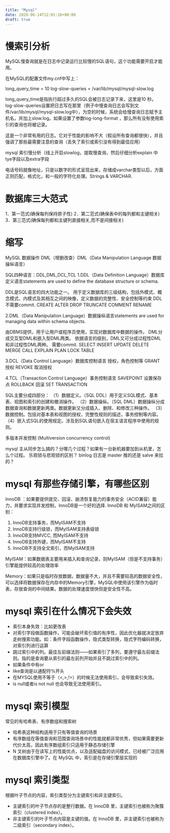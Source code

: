 ```yaml
---
title: "Mysql"
date: 2020-06-14T12:01:18+08:00
draft: true
---
```


# 慢索引分析
MySQL慢查询就是在日志中记录运行比较慢的SQL语句，这个功能需要开启才能用。

在MySQL的配置文件my.cnf中写上：

long_query_time = 10
log-slow-queries = /var/lib/mysql/mysql-slow.log

long_query_time是指执行超过多久的SQL会被日志记录下来，这里是10 秒。
log-slow-queries设置把日志写在那里（例子中慢查询日志会写到文件/var/lib/mysql/mysql-slow.log中），为空的时候，系统会给慢查询日志赋予主机名，并加上slow.log。如果设置了参数log-long-format ，那么所有没有使用索引的查询也将被记录。

这是一个非常有用的日志。它对于性能的影响不大（假设所有查询都很快），并且强调了那些最需要注意的查询（丢失了索引或索引没有得到最佳应用）

mysql 索引慢分析（线上开启slowlog，提取慢查询，然后仔细分析explain 中 tye字段以及extra字段


电话号码就像地址，只是以数字的形式呈现出来，存储成varchar类型以后，方面正则匹配，格式化，和一般的字符化处理。Strings & VARCHAR.

# 数据库三大范式

1．第一范式(确保每列保持原子性)
2．第二范式(确保表中的每列都和主键相关)
3．第三范式(确保每列都和主键列直接相关,而不是间接相关)


# 缩写
MySQL 数据操作 DML（增删改查）DML（Data Manipulation Language 数据操纵语言）

SQL四种语言：DDL,DML,DCL,TCL
1.DDL（Data Definition Language）数据库定义语言statements are used to define the database structure or schema.

DDL是SQL语言的四大功能之一。
用于定义数据库的三级结构，包括外模式、概念模式、内模式及其相互之间的映像，定义数据的完整性、安全控制等约束
DDL不需要commit.
CREATE
ALTER
DROP
TRUNCATE
COMMENT
RENAME

2.DML（Data Manipulation Language）数据操纵语言statements are used for managing data within schema objects.

由DBMS提供，用于让用户或程序员使用，实现对数据库中数据的操作。
DML分成交互型DML和嵌入型DML两类。
依据语言的级别，DML又可分成过程性DML和非过程性DML两种。
需要commit.
SELECT
INSERT
UPDATE
DELETE
MERGE
CALL
EXPLAIN PLAN
LOCK TABLE

3.DCL（Data Control Language）数据库控制语言  授权，角色控制等
GRANT 授权
REVOKE 取消授权

4.TCL（Transaction Control Language）事务控制语言
SAVEPOINT 设置保存点
ROLLBACK  回滚
SET TRANSACTION

SQL主要分成四部分：
（1）数据定义。（SQL DDL）用于定义SQL模式、基本表、视图和索引的创建和撤消操作。
（2）数据操纵。（SQL DML）数据操纵分成数据查询和数据更新两类。数据更新又分成插入、删除、和修改三种操作。
（3）数据控制。包括对基本表和视图的授权，完整性规则的描述，事务控制等内容。
（4）嵌入式SQL的使用规定。涉及到SQL语句嵌入在宿主语言程序中使用的规则。

多版本并发控制 (Multiversion concurrency control)




mysql 主从同步怎么搞的？分哪几个过程？如果有一台新机器要加到从机里，怎么个过程。
乐观锁与悲观锁的区别？
binlog 日志是 master 推的还是 salve 来拉的？

# mysql 有那些存储引擎，有哪些区别
InnoDB ：如果要提供提交、回滚、崩溃恢复能力的事务安全（ACID兼容）能力，并要求实现并发控制，InnoDB是一个好的选择.
InnoDB 和 MyISAM之间的区别：
1. InnoDB支持事务，而MyISAM不支持
2. InnoDB支持行级锁，而MyISAM支持表级锁
3. InnoDB支持MVCC, 而MyISAM不支持
4. InnoDB支持外键，而MyISAM不支持
5. InnoDB不支持全文索引，而MyISAM支持

MyISAM：如果数据表主要用来插入和查询记录，则MyISAM（但是不支持事务）引擎能提供较高的处理效率

Memory：如果只是临时存放数据，数据量不大，并且不需要较高的数据安全性，可以选择将数据保存在内存中的Memory引擎，MySQL中使用该引擎作为临时表，存放查询的中间结果。数据的处理速度很快但是安全性不高。

# mysql 索引在什么情况下会失效
- 索引本身失效：比如更改表
- 对索引字段做函数操作，可能会破坏索引值的有序性，因此优化器就决定放弃走树搜索功能。如：条件字段函数操作，隐式类型转换，隐式字符编码转换，对索引列进行运算
- 跳过索引中的列。最佳左前缀法则——如果索引了多列，要遵守最左前缀法则。指的是查询要从索引的最左前列开始并且不跳过索引中的列。
- 如果条件中有or
- like查询是以通配符%开头
- 在MYSQL使用不等于（<,>,!=）的时候无法使用索引，会导致索引失效。
- is null或者is not null 也会导致无法使用索引。

# mysql 索引模型
常见的有哈希表、有序数组和搜索树
- 哈希表这种结构适用于只有等值查询的场景
- 有序数组在等值查询和范围查询场景中的性能就都非常优秀，但如果需要更新代价太高，因此有序数组索引只适用于静态存储引擎
- N 叉树由于在读写上的性能优点，以及适配磁盘的访问模式，已经被广泛应用在数据库引擎中了。在 MySQL 中，索引是在存储引擎层实现的

# mysql 索引类型
根据叶子节点的内容，索引类型分为主键索引和非主键索引。
- 主键索引的叶子节点存的是整行数据。在 InnoDB 里，主键索引也被称为聚簇索引（clustered index）。
- 非主键索引的叶子节点内容是主键的值。在 InnoDB 里，非主键索引也被称为二级索引（secondary index）。